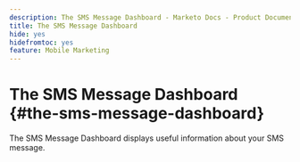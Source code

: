 ```yaml
---
description: The SMS Message Dashboard - Marketo Docs - Product Documentation
title: The SMS Message Dashboard
hide: yes
hidefromtoc: yes
feature: Mobile Marketing
---
```

# The SMS Message Dashboard {#the-sms-message-dashboard}

The SMS Message Dashboard displays useful information about your SMS message.
